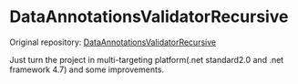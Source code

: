 # DataAnnotationsValidatorRecursive

Original repository: [DataAnnotationsValidatorRecursive](https://github.com/reustmd/DataAnnotationsValidatorRecursive)

Just turn the project in multi-targeting platform(.net standard2.0 and .net framework 4.7) and some improvements.